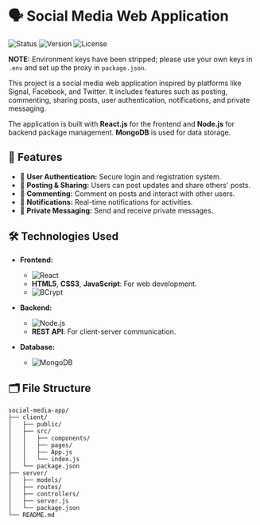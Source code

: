 # 🗣️ Social Media Web Application

![Status](https://img.shields.io/badge/Status-Active-brightgreen)
![Version](https://img.shields.io/badge/Version-1.0.0-blue)
![License](https://img.shields.io/badge/License-MIT-yellow)

**NOTE:** Environment keys have been stripped; please use your own keys in `.env` and set up the proxy in `package.json`.

This project is a social media web application inspired by platforms like Signal, Facebook, and Twitter. It includes features such as posting, commenting, sharing posts, user authentication, notifications, and private messaging.

The application is built with **React.js** for the frontend and **Node.js** for backend package management. **MongoDB** is used for data storage.

## 🌟 Features

- 🔐 **User Authentication:** Secure login and registration system.
- 📝 **Posting & Sharing:** Users can post updates and share others' posts.
- 💬 **Commenting:** Comment on posts and interact with other users.
- 🔔 **Notifications:** Real-time notifications for activities.
- 📩 **Private Messaging:** Send and receive private messages.

## 🛠️ Technologies Used

- **Frontend:**
  - ![React](https://img.shields.io/badge/React.js-16.13.1-blue)
  - **HTML5**, **CSS3**, **JavaScript**: For web development.
  - ![BCrypt](https://img.shields.io/badge/BCrypt-v5.0.1-blueviolet)

- **Backend:**
  - ![Node.js](https://img.shields.io/badge/Node.js-v14.17.0-brightgreen)
  - **REST API**: For client-server communication.

- **Database:**
  - ![MongoDB](https://img.shields.io/badge/MongoDB-v4.4.6-green)

## 🗂️ File Structure

```plaintext
social-media-app/
├── client/
│   ├── public/
│   ├── src/
│   │   ├── components/
│   │   ├── pages/
│   │   ├── App.js
│   │   └── index.js
│   └── package.json
├── server/
│   ├── models/
│   ├── routes/
│   ├── controllers/
│   ├── server.js
│   └── package.json
└── README.md
